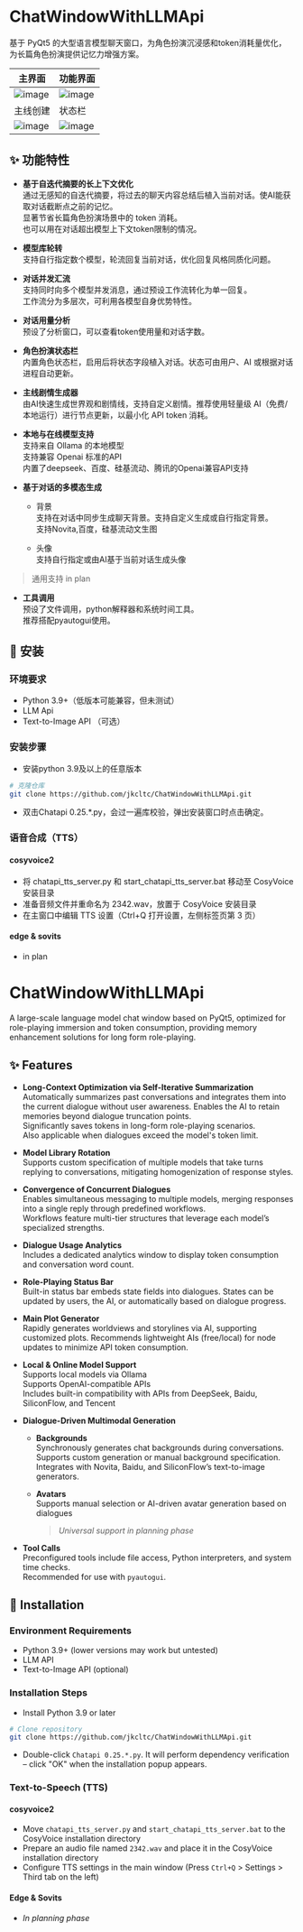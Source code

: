 # ChatWindowWithLLMApi
 
基于 PyQt5 的大型语言模型聊天窗口，为角色扮演沉浸感和token消耗量优化，为长篇角色扮演提供记忆力增强方案。  

| 主界面 | 功能界面 |
| ---- | ---- |
| ![image](https://github.com/user-attachments/assets/de0f9941-ac15-4a04-8395-8657833c9d18) | ![image](https://github.com/user-attachments/assets/ae804710-bb81-4c3c-991e-ece9861da15e) |
| 主线创建 | 状态栏 |
| ![image](https://github.com/user-attachments/assets/8929c332-75f1-4f87-92ec-dcccfa347baf) | ![image](https://github.com/user-attachments/assets/1ed9c2d8-0eb3-4ef4-a130-9747c159b66f) |


## ✨ 功能特性
 
- **基于自迭代摘要的长上下文优化**  
    通过无感知的自迭代摘要，将过去的聊天内容总结后植入当前对话。使AI能获取对话截断点之前的记忆。  
    显著节省长篇角色扮演场景中的 token 消耗。  
    也可以用在对话超出模型上下文token限制的情况。  

- **模型库轮转**  
  支持自行指定数个模型，轮流回复当前对话，优化回复风格同质化问题。  

- **对话并发汇流**  
     支持同时向多个模型并发消息，通过预设工作流转化为单一回复。  
     工作流分为多层次，可利用各模型自身优势特性。  

- **对话用量分析**  
    预设了分析窗口，可以查看token使用量和对话字数。  

- **角色扮演状态栏**  
    内置角色状态栏，启用后将状态字段植入对话。状态可由用户、AI 或根据对话进程自动更新。  
 
- **主线剧情生成器**  
    由AI快速生成世界观和剧情线，支持自定义剧情。推荐使用轻量级 AI（免费/本地运行）进行节点更新，以最小化 API token 消耗。  
 
- **本地与在线模型支持**  
  支持来自 Ollama 的本地模型  
  支持兼容 Openai 标准的API  
  内置了deepseek、百度、硅基流动、腾讯的Openai兼容API支持  
 
- **基于对话的多模态生成**
  - 背景  
    支持在对话中同步生成聊天背景。支持自定义生成或自行指定背景。  
    支持Novita,百度，硅基流动文生图  
  
  - 头像  
    支持自行指定或由AI基于当前对话生成头像
> 通用支持 in plan  

- **工具调用**  
  预设了文件调用，python解释器和系统时间工具。  
  推荐搭配pyautogui使用。  
 
## 🚀 安装
 
### 环境要求  
- Python 3.9+（低版本可能兼容，但未测试）  
- LLM Api 
- Text-to-Image API  （可选）
 
### 安装步骤  
- 安装python 3.9及以上的任意版本  
```bash
# 克隆仓库
git clone https://github.com/jkcltc/ChatWindowWithLLMApi.git
```
- 双击Chatapi 0.25.*.py，会过一遍库校验，弹出安装窗口时点击确定。  

### 语音合成（TTS）
#### cosyvoice2
- 将 chatapi_tts_server.py 和 start_chatapi_tts_server.bat 移动至 CosyVoice 安装目录
- 准备音频文件并重命名为 2342.wav，放置于 CosyVoice 安装目录
- 在主窗口中编辑 TTS 设置（Ctrl+Q 打开设置，左侧标签页第 3 页）

#### edge & sovits  
- in plan  

# ChatWindowWithLLMApi

A large-scale language model chat window based on PyQt5, optimized for role-playing immersion and token consumption, providing memory enhancement solutions for long form role-playing.   

## ✨ Features  

- **Long-Context Optimization via Self-Iterative Summarization**  
  Automatically summarizes past conversations and integrates them into the current dialogue without user awareness. Enables the AI to retain memories beyond dialogue truncation points.  
  Significantly saves tokens in long-form role-playing scenarios.  
  Also applicable when dialogues exceed the model's token limit.  

- **Model Library Rotation**  
  Supports custom specification of multiple models that take turns replying to conversations, mitigating homogenization of response styles.  

- **Convergence of Concurrent Dialogues**  
  Enables simultaneous messaging to multiple models, merging responses into a single reply through predefined workflows.  
  Workflows feature multi-tier structures that leverage each model’s specialized strengths.  

- **Dialogue Usage Analytics**  
  Includes a dedicated analytics window to display token consumption and conversation word count.  

- **Role-Playing Status Bar**  
  Built-in status bar embeds state fields into dialogues. States can be updated by users, the AI, or automatically based on dialogue progress.  

- **Main Plot Generator**  
  Rapidly generates worldviews and storylines via AI, supporting customized plots. Recommends lightweight AIs (free/local) for node updates to minimize API token consumption.  

- **Local & Online Model Support**  
  Supports local models via Ollama  
  Supports OpenAI-compatible APIs  
  Includes built-in compatibility with APIs from DeepSeek, Baidu, SiliconFlow, and Tencent  

- **Dialogue-Driven Multimodal Generation**  
  - **Backgrounds**  
    Synchronously generates chat backgrounds during conversations. Supports custom generation or manual background specification.  
    Integrates with Novita, Baidu, and SiliconFlow’s text-to-image generators.  
  
  - **Avatars**  
    Supports manual selection or AI-driven avatar generation based on dialogues  
    > *Universal support in planning phase*  

- **Tool Calls**  
  Preconfigured tools include file access, Python interpreters, and system time checks.  
  Recommended for use with `pyautogui`.  

## 🚀 Installation  

### Environment Requirements  
- Python 3.9+ (lower versions may work but untested)  
- LLM API  
- Text-to-Image API (optional)  

### Installation Steps  
- Install Python 3.9 or later  
```bash  
# Clone repository  
git clone https://github.com/jkcltc/ChatWindowWithLLMApi.git  
```  
- Double-click `Chatapi 0.25.*.py`. It will perform dependency verification – click "OK" when the installation popup appears.  

### Text-to-Speech (TTS)  
#### cosyvoice2  
- Move `chatapi_tts_server.py` and `start_chatapi_tts_server.bat` to the CosyVoice installation directory  
- Prepare an audio file named `2342.wav` and place it in the CosyVoice installation directory  
- Configure TTS settings in the main window (Press `Ctrl+Q` > Settings > Third tab on the left)  

#### Edge & Sovits  
- *In planning phase*  

